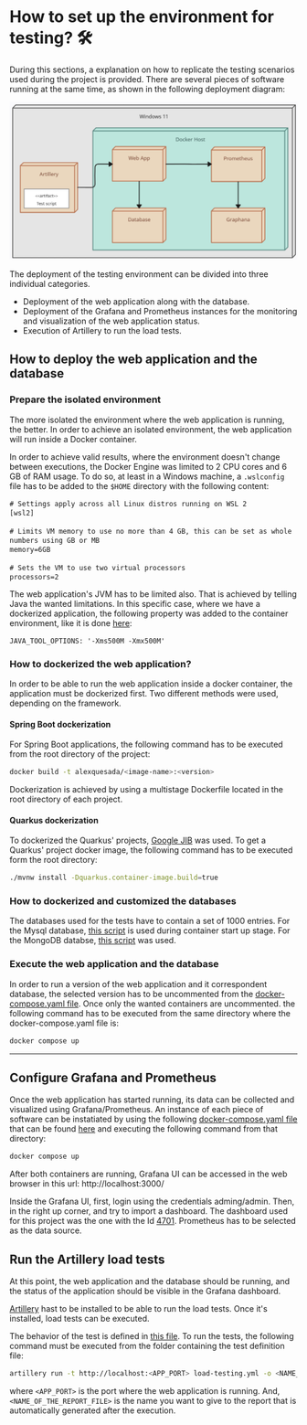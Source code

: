 # How to set up the environment for testing? 🛠

During this sections, a explanation on how to replicate the testing scenarios used during the project is provided. There are several pieces of software running at the same time, as shown in the following deployment diagram:

![](../results/assets/diagrams/deployment-diagram-load-testing.png)

The deployment of the testing environment can be divided into three individual categories. 

* Deployment of the web application along with the database.
* Deployment of the Grafana and Prometheus instances for the monitoring and visualization of the web application status.
* Execution of Artillery to run the load tests.

## How to deploy the web application and the database

### Prepare the isolated environment

The more isolated the environment where the web application is running, the better. In order to achieve an isolated environment, the web application will run inside a Docker container. 

In order to achieve valid results, where the environment doesn't change between executions, the Docker Engine was limited to 2 CPU cores and 6 GB of RAM usage. To do so, at least in a Windows machine, a `.wslconfig` file has to be added to the `$HOME` directory with the following content:
```
# Settings apply across all Linux distros running on WSL 2
[wsl2]

# Limits VM memory to use no more than 4 GB, this can be set as whole numbers using GB or MB
memory=6GB 

# Sets the VM to use two virtual processors
processors=2
```

The web application's JVM has to be limited also. That is achieved by telling Java the wanted limitations. In this specific case, where we have a dockerized application, the following property was added to the container environment, like it is done [here](./app_db/docker-compose.yaml#L34):
```
JAVA_TOOL_OPTIONS: '-Xms500M -Xmx500M'
```

### How to dockerized the web application?

In order to be able to run the web application inside a docker container, the application must be dockerized first. Two different methods were used, depending on the framework.

#### Spring Boot dockerization

For Spring Boot applications, the following command has to be executed from the root directory of the project:
```bash
docker build -t alexquesada/<image-name>:<version> 
```
Dockerization is achieved by using a multistage Dockerfile located in the root directory of each project.

#### Quarkus dockerization

To dockerized the Quarkus' projects, [Google JIB](https://es.quarkus.io/guides/container-image#jib) was used. To get a Quarkus' project docker image, the following command has to be executed form the root directory:
```bash
./mvnw install -Dquarkus.container-image.build=true
```

### How to dockerized and customized the databases

The databases used for the tests have to contain a set of 1000 entries. For the Mysql database, [this script](./app_db/imdb.sql) is used during container start up stage. For the MongoDB databse, [this script](./app_db/imdb.js) was used.

### Execute the web application and the database

In order to run a version of the web application and it correspondent database, the selected version has to be uncommented from the [docker-compose.yaml file](./app_db/docker-compose.yaml). 
Once only the wanted containers are uncommented. the following command has to be executed from the same directory where the docker-compose.yaml file is:
```bash
docker compose up
```

---

## Configure Grafana and Prometheus

Once the web application has started running, its data can be collected and visualized using Grafana/Prometheus. An instance of each piece of software can be instatiated by using the following [docker-compose.yaml file](./monitoring/docker-compose.yaml) that can be found [here](./monitoring/) and executing the following command from that directory:
```bash
docker compose up
```
After both containers are running, Grafana UI can be accessed in the web browser in this url: http://localhost:3000/

Inside the Grafana UI, first, login using the credentials adming/admin. Then, in the right up corner, and try to import a dashboard. The dashboard used for this project was the one with the Id [4701](https://grafana.com/grafana/dashboards/4701-jvm-micrometer/). Prometheus has to be selected as the data source.

## Run the Artillery load tests

At this point, the web application and the database should be running, and the status of the application should be visible in the Grafana dashboard.

[Artillery](https://www.artillery.io/) hast to be installed to be able to run the load tests. Once it's installed, load tests can be executed.

The behavior of the test is defined in [this file](./load_testing/load-testing.yml). To run the tests, the following command must be executed from the folder containing the test definition file:
```bash
artillery run -t http://localhost:<APP_PORT> load-testing.yml -o <NAME_OF_THE_REPORT_FILE>.json
```
where `<APP_PORT>` is the port where the web application is running. And, `<NAME_OF_THE_REPORT_FILE>` is the name you want to give to the report that is automatically generated after the execution.

